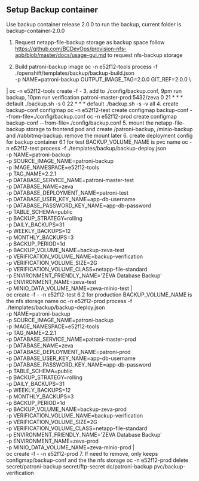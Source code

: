 ## Setup Backup container
Use backup container release 2.0.0 to run the backup, current folder is backup-container-2.0.0
1. Request netapp-file-backup storage as backup space
follow https://github.com/BCDevOps/provision-nfs-apb/blob/master/docs/usage-gui.md to request nfs-backup storage

2. Build patroni-backup image
oc -n e52f12-tools process -f ./openshift/templates/backup/backup-build.json \
-p NAME=patroni-backup OUTPUT_IMAGE_TAG=2.0.0 GIT_REF=2.0.0 \

| oc -n e52f12-tools create -f -
3. add to ./config/backup.conf, 9pm run backup, 10pm run verification
patroni-master-prod:5432/zeva
0 21 * * * default ./backup.sh -s
0 22 * * * default ./backup.sh -s -v all
4. create backup-conf configmap
oc -n e52f12-test create configmap backup-conf --from-file=./config/backup.conf
oc -n e52f12-prod create configmap backup-conf --from-file=./config/backup.conf
5. mount the netapp-file-backup storage to frontend pod and create /patroni-backup, /minio-backup and /rabbitmq-backup. remove the mount later
6. create deployment config for backup container
6.1 for test
BACKUP_VOLUME_NAME is pvc name
oc -n e52f12-test process -f ./templates/backup/backup-deploy.json \
  -p NAME=patroni-backup \
  -p SOURCE_IMAGE_NAME=patroni-backup \
  -p IMAGE_NAMESPACE=e52f12-tools \
  -p TAG_NAME=2.2.1 \
  -p DATABASE_SERVICE_NAME=patroni-master-test \
  -p DATABASE_NAME=zeva \
  -p DATABASE_DEPLOYMENT_NAME=patroni-test \
  -p DATABASE_USER_KEY_NAME=app-db-username \
  -p DATABASE_PASSWORD_KEY_NAME=app-db-password \
  -p TABLE_SCHEMA=public \
  -p BACKUP_STRATEGY=rolling \
  -p DAILY_BACKUPS=31 \
  -p WEEKLY_BACKUPS=12 \
  -p MONTHLY_BACKUPS=3 \
  -p BACKUP_PERIOD=1d \
  -p BACKUP_VOLUME_NAME=backup-zeva-test \
  -p VERIFICATION_VOLUME_NAME=backup-verification \
  -p VERIFICATION_VOLUME_SIZE=2G \
  -p VERIFICATION_VOLUME_CLASS=netapp-file-standard \
  -p ENVIRONMENT_FRIENDLY_NAME='ZEVA Database Backup' \
  -p ENVIRONMENT_NAME=zeva-test \
  -p MINIO_DATA_VOLUME_NAME=zeva-minio-test | \
  oc create -f - -n e52f12-test
6.2 for production
BACKUP_VOLUME_NAME is the nfs storage name
oc -n e52f12-prod process -f ./templates/backup/backup-deploy.json \
  -p NAME=patroni-backup \
  -p SOURCE_IMAGE_NAME=patroni-backup \
  -p IMAGE_NAMESPACE=e52f12-tools \
  -p TAG_NAME=2.2.1 \
  -p DATABASE_SERVICE_NAME=patroni-master-prod \
  -p DATABASE_NAME=zeva \
  -p DATABASE_DEPLOYMENT_NAME=patroni-prod \
  -p DATABASE_USER_KEY_NAME=app-db-username \
  -p DATABASE_PASSWORD_KEY_NAME=app-db-password \
  -p TABLE_SCHEMA=public \
  -p BACKUP_STRATEGY=rolling \
  -p DAILY_BACKUPS=31 \
  -p WEEKLY_BACKUPS=12 \
  -p MONTHLY_BACKUPS=3 \
  -p BACKUP_PERIOD=1d \
  -p BACKUP_VOLUME_NAME=backup-zeva-prod \
  -p VERIFICATION_VOLUME_NAME=backup-verification \
  -p VERIFICATION_VOLUME_SIZE=2G \
  -p VERIFICATION_VOLUME_CLASS=netapp-file-standard \
  -p ENVIRONMENT_FRIENDLY_NAME='ZEVA Database Backup' \
  -p ENVIRONMENT_NAME=zeva-prod \
  -p MINIO_DATA_VOLUME_NAME=zeva-minio-prod | \
  oc create -f - -n e52f12-prod
7. If need to remove, only keeps configmap/backup-conf and the the nfs storage
oc -n e52f12-prod delete secret/patroni-backup secret/ftp-secret dc/patroni-backup pvc/backup-verification 